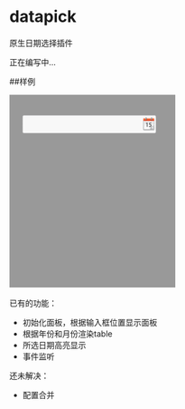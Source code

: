 # datapick
原生日期选择插件

正在编写中...

##样例

![Example](img/example.gif)

已有的功能：
* 初始化面板，根据输入框位置显示面板
* 根据年份和月份渲染table
* 所选日期高亮显示
* 事件监听

还未解决：
* 配置合并

